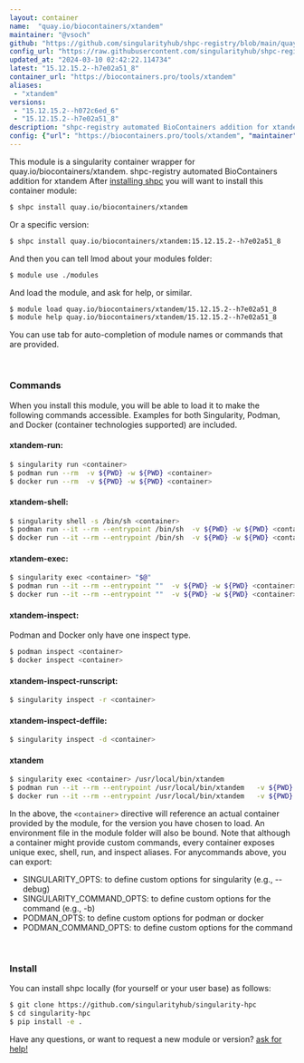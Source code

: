 ```yaml
---
layout: container
name:  "quay.io/biocontainers/xtandem"
maintainer: "@vsoch"
github: "https://github.com/singularityhub/shpc-registry/blob/main/quay.io/biocontainers/xtandem/container.yaml"
config_url: "https://raw.githubusercontent.com/singularityhub/shpc-registry/main/quay.io/biocontainers/xtandem/container.yaml"
updated_at: "2024-03-10 02:42:22.114734"
latest: "15.12.15.2--h7e02a51_8"
container_url: "https://biocontainers.pro/tools/xtandem"
aliases:
 - "xtandem"
versions:
 - "15.12.15.2--h072c6ed_6"
 - "15.12.15.2--h7e02a51_8"
description: "shpc-registry automated BioContainers addition for xtandem"
config: {"url": "https://biocontainers.pro/tools/xtandem", "maintainer": "@vsoch", "description": "shpc-registry automated BioContainers addition for xtandem", "latest": {"15.12.15.2--h7e02a51_8": "sha256:2f0afe420396eb3289afabcc5ab7d5c90c14c784ff8e81f880f503092b5967d3"}, "tags": {"15.12.15.2--h072c6ed_6": "sha256:881ed790dc6ea4dcc09c0a30d57645624e5a67b737d2e025e9a3e3cab99ee431", "15.12.15.2--h7e02a51_8": "sha256:2f0afe420396eb3289afabcc5ab7d5c90c14c784ff8e81f880f503092b5967d3"}, "docker": "quay.io/biocontainers/xtandem", "aliases": {"xtandem": "/usr/local/bin/xtandem"}}
---
```


This module is a singularity container wrapper for quay.io/biocontainers/xtandem.
shpc-registry automated BioContainers addition for xtandem
After [installing shpc](#install) you will want to install this container module:


```bash
$ shpc install quay.io/biocontainers/xtandem
```

Or a specific version:

```bash
$ shpc install quay.io/biocontainers/xtandem:15.12.15.2--h7e02a51_8
```

And then you can tell lmod about your modules folder:

```bash
$ module use ./modules
```

And load the module, and ask for help, or similar.

```bash
$ module load quay.io/biocontainers/xtandem/15.12.15.2--h7e02a51_8
$ module help quay.io/biocontainers/xtandem/15.12.15.2--h7e02a51_8
```

You can use tab for auto-completion of module names or commands that are provided.

<br>

### Commands

When you install this module, you will be able to load it to make the following commands accessible.
Examples for both Singularity, Podman, and Docker (container technologies supported) are included.

#### xtandem-run:

```bash
$ singularity run <container>
$ podman run --rm  -v ${PWD} -w ${PWD} <container>
$ docker run --rm  -v ${PWD} -w ${PWD} <container>
```

#### xtandem-shell:

```bash
$ singularity shell -s /bin/sh <container>
$ podman run --it --rm --entrypoint /bin/sh  -v ${PWD} -w ${PWD} <container>
$ docker run --it --rm --entrypoint /bin/sh  -v ${PWD} -w ${PWD} <container>
```

#### xtandem-exec:

```bash
$ singularity exec <container> "$@"
$ podman run --it --rm --entrypoint ""  -v ${PWD} -w ${PWD} <container> "$@"
$ docker run --it --rm --entrypoint ""  -v ${PWD} -w ${PWD} <container> "$@"
```

#### xtandem-inspect:

Podman and Docker only have one inspect type.

```bash
$ podman inspect <container>
$ docker inspect <container>
```

#### xtandem-inspect-runscript:

```bash
$ singularity inspect -r <container>
```

#### xtandem-inspect-deffile:

```bash
$ singularity inspect -d <container>
```


#### xtandem

```bash
$ singularity exec <container> /usr/local/bin/xtandem
$ podman run --it --rm --entrypoint /usr/local/bin/xtandem   -v ${PWD} -w ${PWD} <container> -c " $@"
$ docker run --it --rm --entrypoint /usr/local/bin/xtandem   -v ${PWD} -w ${PWD} <container> -c " $@"
```



In the above, the `<container>` directive will reference an actual container provided
by the module, for the version you have chosen to load. An environment file in the
module folder will also be bound. Note that although a container
might provide custom commands, every container exposes unique exec, shell, run, and
inspect aliases. For anycommands above, you can export:

 - SINGULARITY_OPTS: to define custom options for singularity (e.g., --debug)
 - SINGULARITY_COMMAND_OPTS: to define custom options for the command (e.g., -b)
 - PODMAN_OPTS: to define custom options for podman or docker
 - PODMAN_COMMAND_OPTS: to define custom options for the command

<br>

### Install

You can install shpc locally (for yourself or your user base) as follows:

```bash
$ git clone https://github.com/singularityhub/singularity-hpc
$ cd singularity-hpc
$ pip install -e .
```

Have any questions, or want to request a new module or version? [ask for help!](https://github.com/singularityhub/singularity-hpc/issues)